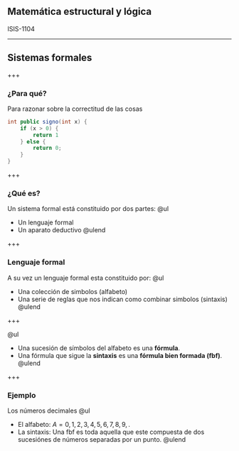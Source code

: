 
## Matemática estructural y lógica

ISIS-1104

---

## Sistemas formales

+++

### ¿Para qué?

Para razonar sobre la correctitud de las cosas
```java
int public signo(int x) {
    if (x > 0) {
        return 1
    } else {
        return 0;
    }
}
```

+++

### ¿Qué es?
Un sistema formal está constituido por dos partes:
@ul
- Un lenguaje formal
- Un aparato deductivo
@ulend

+++

### Lenguaje formal
A su vez un lenguaje formal esta constituido por:
@ul
- Una colección de simbolos (alfabeto)
- Una serie de reglas que nos indican como combinar simbolos (sintaxis) 
@ulend

+++

@ul
- Una sucesión de símbolos del alfabeto es una __fórmula__.
- Una fórmula que sigue la __sintaxis__ es una __fórmula bien formada (fbf)__.
@ulend

+++

### Ejemplo
Los números decimales
@ul
- El alfabeto: $A = {0, 1, 2, 3, 4, 5, 6, 7, 8, 9, .}$
- La sintaxis: Una fbf es toda aquella que este compuesta de dos sucesiónes de números separadas por un punto.
@ulend

